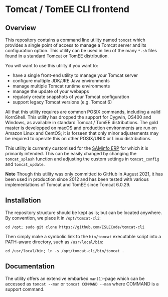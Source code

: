 # Tomcat / TomEE CLI frontend

## Overview

This repository contains a command line utility named `tomcat` which provides a single point of access to manage a Tomcat server
and its configuration option. This utility can be used in lieu of the many `*.sh` files found in a standard Tomcat or TomEE
distribution.

You will want to use this utility if you want to:

  - have a single front-end utility to manage your Tomcat server
  - configure multiple JDK/JRE Java environments
  - manage multiple Tomcat runtime environments
  - manage the update of your webapps
  - regularly create snapshots of your Tomcat configuration
  - support legacy Tomcat versions (e.g. Tomcat 6)

All that this utility requires are common POSIX commands, including a valid KornShell. This utility has dropped the support for
Cygwin, OS400 and Windows, as available in standard Tomcat / TomEE distributions. The gold master is developped on macOS and
production environments are run on Amazon Linux and CentOS; it is forseen that only minor adjustements may be required to operate
this on other POSIX/UNIX or Linux distributions.

This utility is currently customised for the [SAMinfo ERP](http://saminfo.ch) for which it is primarily intended. This can be
easily changed by changing the `tomcat_splash` function and adjusting the custom settings in `tomcat_config` and `tomcat_update`.

**Note** Though this utility was only committed to GitHub in August 2021, it has been used in production since 2012 and has been
tested with various implementations of Tomcat and TomEE since Tomcat 6.0.29.

## Installation

The repository structure should be kept as is; but can be located anywhere. By convention, we place it in `/opt/tomcat-cli`:

```
cd /opt; sudo git clone https://github.com/ISLECode/tomcat-cli
```

Then simply make a symbolic link to the `bin/tomcat` executable script into a PATH-aware directory, such as `/usr/local/bin`:

```
cd /usr/local/bin; ln -s /opt/tomcat-cli/bin/tomcat .
```

## Documentation

The utility offers an extensive embarked `man(1)`-page which can be accessed as `tomcat --man` or `tomcat COMMAND --man` where
COMMAND is a support command.
